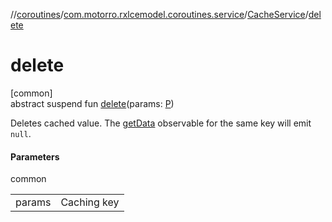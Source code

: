 //[coroutines](../../../index.md)/[com.motorro.rxlcemodel.coroutines.service](../index.md)/[CacheService](index.md)/[delete](delete.md)

# delete

[common]\
abstract suspend fun [delete](delete.md)(params: [P](index.md))

Deletes cached value. The [getData](get-data.md) observable for the same key will emit `null`.

#### Parameters

common

| | |
|---|---|
| params | Caching key |
